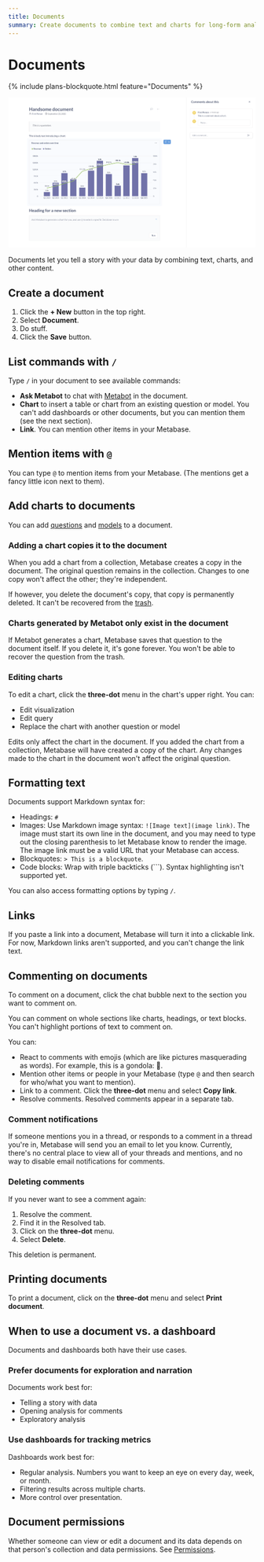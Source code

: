 ```yaml
---
title: Documents
summary: Create documents to combine text and charts for long-form analysis. Add charts from questions and models, and format text with Markdown.
---
```


# Documents

{% include plans-blockquote.html feature="Documents" %}

![Document with comment](./images/document-with-comment.png)

Documents let you tell a story with your data by combining text, charts, and other content.

## Create a document

1. Click the **+ New** button in the top right.
2. Select **Document**.
3. Do stuff.
4. Click the **Save** button.

## List commands with `/`

Type `/` in your document to see available commands:

- **Ask Metabot** to chat with [Metabot](../ai/metabot.md) in the document.
- **Chart** to insert a table or chart from an existing question or model. You can't add dashboards or other documents, but you can mention them (see the next section).
- **Link**. You can mention other items in your Metabase.

## Mention items with `@`

You can type `@` to mention items from your Metabase. (The mentions get a fancy little icon next to them).

## Add charts to documents

You can add [questions](../questions/start.md) and [models](../data-modeling/models.md) to a document.

### Adding a chart copies it to the document

When you add a chart from a collection, Metabase creates a copy in the document. The original question remains in the collection. Changes to one copy won't affect the other; they're independent.

If however, you delete the document's copy, that copy is permanently deleted. It can't be recovered from the [trash](../exploration-and-organization/delete-and-restore.md).

### Charts generated by Metabot only exist in the document

If Metabot generates a chart, Metabase saves that question to the document itself. If you delete it, it's gone forever. You won't be able to recover the question from the trash.

### Editing charts

To edit a chart, click the **three-dot** menu in the chart's upper right. You can:

- Edit visualization
- Edit query
- Replace the chart with another question or model

Edits only affect the chart in the document. If you added the chart from a collection, Metabase will have created a copy of the chart. Any changes made to the chart in the document won't affect the original question.

## Formatting text

Documents support Markdown syntax for:

- Headings: `#`
- Images: Use Markdown image syntax: `![Image text](image link)`. The image must start its own line in the document, and you may need to type out the closing parenthesis to let Metabase know to render the image. The image link must be a valid URL that your Metabase can access.
- Blockquotes: `> This is a blockquote`.
- Code blocks: Wrap with triple backticks (\`\`\`). Syntax highlighting isn't supported yet.

You can also access formatting options by typing `/`.

## Links

If you paste a link into a document, Metabase will turn it into a clickable link. For now, Markdown links aren't supported, and you can't change the link text.

## Commenting on documents

To comment on a document, click the chat bubble next to the section you want to comment on.

You can comment on whole sections like charts, headings, or text blocks. You can't highlight portions of text to comment on.

You can:

- React to comments with emojis (which are like pictures masquerading as words). For example, this is a gondola: 🚠.
- Mention other items or people in your Metabase (type `@` and then search for who/what you want to mention).
- Link to a comment. Click the **three-dot** menu and select **Copy link**.
- Resolve comments. Resolved comments appear in a separate tab.

### Comment notifications

If someone mentions you in a thread, or responds to a comment in a thread you're in, Metabase will send you an email to let you know. Currently, there's no central place to view all of your threads and mentions, and no way to disable email notifications for comments.

### Deleting comments

If you never want to see a comment again:

1. Resolve the comment.
2. Find it in the Resolved tab.
3. Click on the **three-dot** menu.
4. Select **Delete**.

This deletion is permanent. 

## Printing documents

To print a document, click on the **three-dot** menu and select **Print document**.

## When to use a document vs. a dashboard

Documents and dashboards both have their use cases.

### Prefer documents for exploration and narration

Documents work best for:

- Telling a story with data
- Opening analysis for comments
- Exploratory analysis

### Use dashboards for tracking metrics

Dashboards work best for:

- Regular analysis. Numbers you want to keep an eye on every day, week, or month.
- Filtering results across multiple charts.
- More control over presentation.

## Document permissions

Whether someone can view or edit a document and its data depends on that person's collection and data permissions. See [Permissions](../permissions/introduction.md).
